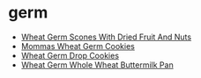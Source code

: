 # germ

 * [Wheat Germ Scones With Dried Fruit And Nuts](../../index/w/wheat-germ-scones-with-dried-fruit-and-nuts-352552.json)
 * [Mommas Wheat Germ Cookies](../../index/m/mommas-wheat-germ-cookies.json)
 * [Wheat Germ Drop Cookies](../../index/w/wheat-germ-drop-cookies.json)
 * [Wheat Germ Whole Wheat Buttermilk Pan](../../index/w/wheat-germ-whole-wheat-buttermilk-pan.json)
